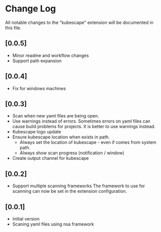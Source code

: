 # Change Log

All notable changes to the "kubescape" extension will be documented in this file.

## [0.0.5]
- Minor readme and workflow changes
- Support path expansion

## [0.0.4]
- Fix for windows machines

## [0.0.3]
- Scan when new yaml files are being open.
- Use warnings instead of errors.
  Sometimes errors on yaml files can cause build problems for projects. It is better to use warnings instead.
- Kubescape logo update
- Ensure kubescape location when exists in path.
    + Always set the location of kubescape - even if comes from system path.
    + Always show scan progress (notification / window)
- Create output channel for kubescape

## [0.0.2]
- Support multiple scanning frameworks
  The framework to use for scanning can now be set in the extension configuration.

## [0.0.1]

- Initial version
- Scaning yaml files using nsa framework